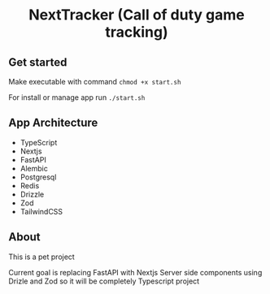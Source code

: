 
<h1 align="center">NextTracker (Call of duty game tracking)</h1>

## Get started
Make executable with command `chmod +x start.sh`

For install or manage app run `./start.sh`

## App Architecture
- TypeScript
- Nextjs
- FastAPI
- Alembic
- Postgresql
- Redis
- Drizzle
- Zod
- TailwindCSS

## About
This is a pet project

Current goal is replacing FastAPI with Nextjs Server side components using Drizle and Zod
so it will be completely Typescript project 
